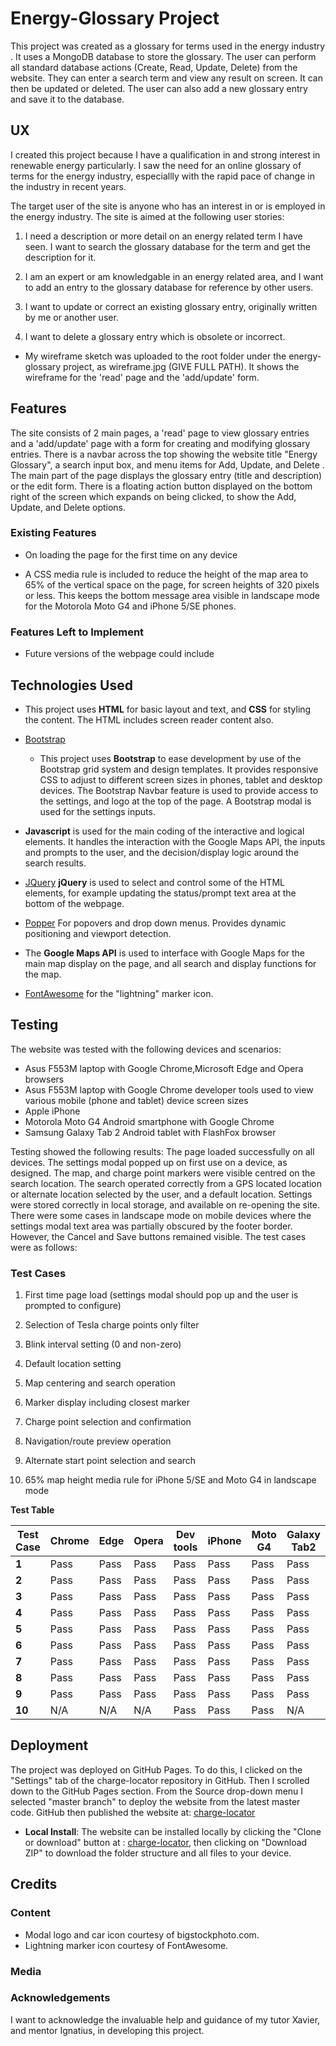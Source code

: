 # Energy-Glossary Project

This project was created as a glossary for terms used in the energy industry . It uses a MongoDB database to store the glossary.
The user can perform all standard database actions (Create, Read, Update, Delete) from the website. They can enter a search term
and view any result on screen. It can then be updated or deleted. The user can also add a new glossary entry and save it to the
database.
 

 
## UX

I created this project because I have a qualification in and strong interest in renewable energy particularly. I saw the need 
for an online glossary of terms for the energy industry, especiallly with the rapid pace of change in the industry in 
recent years. 

 
The target user of the site is anyone who has an interest in or is employed in the energy industry. The site is aimed at the following user stories:

1)   I need a description or more detail on an energy related term I have seen. I want to search the glossary database for the term
     and get the description for it.

2)    I am an expert or  am knowledgable in an energy related area, and I want to add an entry to the glossary database for 
      reference by other users.
 

3)    I want to update or correct an existing glossary entry, originally written by me or another user.

4)    I want to delete a glossary entry which is obsolete or incorrect.

 

- My wireframe sketch was uploaded to the root folder under the energy-glossary project, as wireframe.jpg (GIVE FULL PATH). It shows the wireframe for the 'read' page and the 
'add/update' form. 

 


## Features

The site consists of 2 main pages, a 'read' page to view glossary entries and a 'add/update' page with a form for creating and
modifying glossary entries. There is a navbar across the top showing the website title "Energy Glossary", a search input box, and 
menu items for Add, Update, and Delete . The main part of the page displays the glossary entry (title and description) or 
the edit form. There is a floating action button displayed on the bottom right of the screen which expands on being clicked,
to show the Add, Update, and Delete options.


 
### Existing Features
- On loading the page for the first time on any device

- A CSS media rule is included to reduce the height of the map area to 65% of the vertical space on the page, for screen heights of 320 pixels or less. This
  keeps the bottom message area visible in landscape mode for the Motorola Moto G4 and iPhone 5/SE phones.

### Features Left to Implement

- Future versions of the webpage could include 

## Technologies Used

- This project uses **HTML** for basic layout and text, and **CSS** for styling the content. The HTML includes screen reader content also.

- [Bootstrap](https://maxcdn.bootstrapcdn.com/bootstrap/4.3.1/css/bootstrap.min.css)
    - This project uses **Bootstrap** to ease development by use of the Bootstrap grid system and design templates. It provides responsive CSS to adjust to 
      different screen sizes in phones, tablet and desktop devices. The Bootstrap Navbar feature is used to provide access to the settings, and logo at the       top of the page. A Bootstrap modal is used for the settings inputs.

- **Javascript** is used for the main coding of the interactive and logical elements. It handles the interaction with the Google Maps API, the inputs and prompts to   the user, and the decision/display logic around the search results.

- [JQuery](https://ajax.googleapis.com/ajax/libs/jquery/3.4.1/jquery.min.js)
  **jQuery** is used to select and control some of the HTML elements, for example updating the status/prompt text area at the bottom of the webpage.

- [Popper](https://cdnjs.cloudflare.com/ajax/libs/popper.js/1.14.7/umd/popper.min.js)
For popovers and drop down menus. Provides dynamic positioning and viewport detection.

- The **Google Maps API** is used to interface with Google Maps for the main map display on the page, and all search and display functions for the map.

- [FontAwesome](https://use.fontawesome.com/releases/v5.1.1/css/all.css) for the "lightning" marker icon.

## Testing

The website was tested with the following devices and scenarios:

- Asus F553M laptop with Google Chrome,Microsoft Edge and Opera browsers
- Asus F553M laptop with Google Chrome developer tools used to view various mobile (phone and tablet) device screen sizes
- Apple iPhone
- Motorola Moto G4 Android smartphone with Google Chrome
- Samsung Galaxy Tab 2 Android tablet with FlashFox browser

Testing showed the following results:
The page loaded successfully on all devices. The settings modal popped up on first use on a device, as designed. The map, and charge point markers were visible centred on the search location. The search operated correctly from a GPS located location or alternate location selected by the user, and a default location. Settings were stored correctly in local storage, and available on re-opening the site. There were some cases in landscape mode on mobile devices where the settings modal text area was partially obscured by the footer border. However, the Cancel and Save buttons remained visible.
The test cases were as follows:

### Test Cases
1) First time page load (settings modal should pop up and the user is prompted to configure)

2) Selection of Tesla charge points only filter

3) Blink interval setting (0 and non-zero)

4) Default location setting

5) Map centering and search operation

6) Marker display including closest marker

7) Charge point selection and confirmation

8) Navigation/route preview operation

9) Alternate start point selection and search

10) 65% map height media rule for iPhone 5/SE and Moto G4 in landscape mode

**Test Table**

|  **Test Case**    |  **Chrome**         |  **Edge**           |  **Opera**        |  **Dev tools**         |  **iPhone**          |  **Moto G4**     |  **Galaxy Tab2** |       
| ------------- | ----------- | ------- | -------- | ------------- | ---------- | ----------- | ------------- |  
| **1** | Pass  | Pass | Pass  | Pass | Pass  | Pass | Pass  | 
| **2** | Pass  | Pass | Pass  | Pass | Pass  | Pass | Pass  | 
| **3** | Pass  | Pass | Pass  | Pass | Pass  | Pass | Pass  | 
| **4** | Pass  | Pass | Pass  | Pass | Pass  | Pass | Pass  | 
| **5** | Pass  | Pass | Pass  | Pass | Pass  | Pass | Pass  | 
| **6** | Pass  | Pass | Pass  | Pass | Pass  | Pass | Pass  | 
| **7** | Pass  | Pass | Pass  | Pass | Pass  | Pass | Pass  | 
| **8** | Pass  | Pass | Pass  | Pass | Pass  | Pass | Pass  | 
| **9** | Pass  | Pass | Pass  | Pass | Pass  | Pass | Pass  |
| **10** | N/A  | N/A | N/A  | Pass | Pass  | Pass | N/A  | 





## Deployment

The project was deployed on GitHub Pages. To do this, I clicked on the "Settings" tab of the charge-locator repository in GitHub. Then I scrolled down to the GitHub Pages section. From the Source drop-down menu I selected "master branch" to deploy the website from the latest master code. GitHub then published the website at: [charge-locator](https://rphanley.github.io/charge-locator/)

- **Local Install**: The website can be installed locally by clicking the "Clone or download" button at : [charge-locator](https://github.com/rphanley/charge-locator), then clicking on "Download ZIP" to download the folder structure and all files to your device.



## Credits

### Content
- Modal logo and car icon courtesy of bigstockphoto.com. 
- Lightning marker icon courtesy of FontAwesome.

### Media

### Acknowledgements
I want to acknowledge the invaluable help and guidance of my tutor Xavier, and mentor Ignatius, in developing this project.
